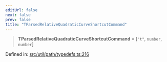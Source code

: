 ```yaml
---
editUrl: false
next: false
prev: false
title: "TParsedRelativeQuadraticCurveShortcutCommand"
---
```


> **TParsedRelativeQuadraticCurveShortcutCommand** = \[`"t"`, `number`, `number`\]

Defined in: [src/util/path/typedefs.ts:216](https://github.com/fabricjs/fabric.js/blob/8206f10a405480a7ba988ff6cfdde6412c1f13f8/src/util/path/typedefs.ts#L216)
